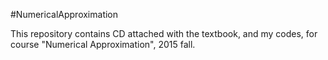 #NumericalApproximation

This repository contains CD attached with the textbook, and my codes, for course "Numerical Approximation", 2015 fall.
